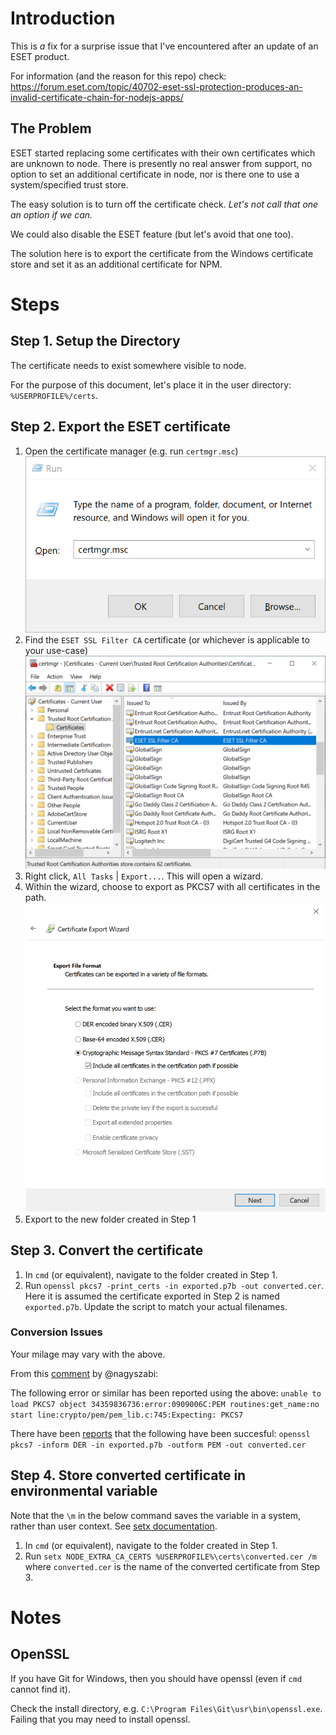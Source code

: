 # Introduction

This is _a_ fix for a surprise issue that I've encountered after an update of an ESET product.

For information (and the reason for this repo) check: 
https://forum.eset.com/topic/40702-eset-ssl-protection-produces-an-invalid-certificate-chain-for-nodejs-apps/

## The Problem
ESET started replacing some certificates with their own certificates which are unknown to 
node.  There is presently no real answer from support, no option to set an additional 
certificate in node, nor is there one to use a system/specified trust store.

The easy solution is to turn off the certificate check.  _Let's not call that one an option if 
we can._

We could also disable the ESET feature (but let's avoid that one too).

The solution here is to export the certificate from the Windows certificate store and set it as
an additional certificate for NPM.

# Steps

## Step 1. Setup the Directory
The certificate needs to exist somewhere visible to node.  

For the purpose of this document, let's place it in the user directory: `%USERPROFILE%/certs`.

## Step 2. Export the ESET certificate

1. Open the certificate manager (e.g. run `certmgr.msc`)![Screenshot of run dialog ready to open the certificate manager.](/run-certmgr.png)
2. Find the `ESET SSL Filter CA` certificate (or whichever is applicable to your use-case) ![Screenshot of certificate manager with ESET SSL selected.](certmgr-display.png)
3. Right click, `All Tasks` | `Export...`.  This will open a wizard.
4. Within the wizard, choose to export as PKCS7 with all certificates in the path. ![Screenshot of the described option selected](export-file-wizard.png)
5. Export to the new folder created in Step 1

## Step 3. Convert the certificate

1. In `cmd` (or equivalent), navigate to the folder created in Step 1.
2. Run `openssl pkcs7 -print_certs -in exported.p7b -out converted.cer`.  Here it is assumed the 
certificate exported in Step 2 is named `exported.p7b`.  Update the script to match your
actual filenames.

### Conversion Issues
Your milage may vary with the above.  

From this [comment](https://github.com/the-last-byte/ESET-NPM-Breakage-Fix/issues/1#issue-2255084754) by @nagyszabi:

The following error or similar has been reported using the above:
`unable to load PKCS7 object
34359836736:error:0909006C:PEM routines:get_name:no start line:crypto/pem/pem_lib.c:745:Expecting: PKCS7`

There have been [reports](https://github.com/the-last-byte/ESET-NPM-Breakage-Fix/issues/1#issuecomment-2068075201) that the following have 
been succesful: `openssl pkcs7 -inform DER -in exported.p7b -outform PEM -out converted.cer`

## Step 4. Store converted certificate in environmental variable

Note that the `\m` in the below command saves the variable in a system, rather than user 
context.  See [setx documentation](https://learn.microsoft.com/en-us/windows-server/administration/windows-commands/setx).

1. In `cmd` (or equivalent), navigate to the folder created in Step 1.
2. Run `setx NODE_EXTRA_CA_CERTS %USERPROFILE%\certs\converted.cer /m` where `converted.cer` 
is the name of the converted certificate from Step 3.

# Notes
## OpenSSL
If you have Git for Windows, then you should have openssl (even if `cmd` cannot find it).

Check the install directory, e.g. `C:\Program Files\Git\usr\bin\openssl.exe`.  Failing that
you may need to install openssl.

